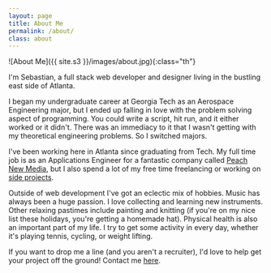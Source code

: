 ```yaml
---
layout: page
title: About Me
permalink: /about/
class: about
---
```


![About Me]({{ site.s3 }}/images/about.jpg){:class="th"}

I'm Sebastian, a full stack web developer and designer living in the bustling east side of Atlanta.

I began my undergraduate career at Georgia Tech as an Aerospace Engineering major, but I ended up falling in love with the problem solving aspect of programming. You could write a script, hit run, and it either worked or it didn't. There was an immediacy to it that I wasn't getting with my theoretical engineering problems. So I switched majors.

I've been working here in Atlanta since graduating from Tech. My full time job is as an Applications Engineer for a fantastic company called [Peach New Media](http://peachnewmedia.com), but I also spend a lot of my free time freelancing or working on [side projects](/projects).

Outside of web development I've got an eclectic mix of hobbies. Music has always been a huge passion. I love collecting and learning new instruments. Other relaxing pastimes include painting and knitting (if you're on my nice list these holidays, you're getting a homemade hat). Physical health is also an important part of my life. I try to get some activity in every day, whether it's playing tennis, cycling, or weight lifting. 

If you want to drop me a line (and you aren't a recruiter), I'd love to help get your project off the ground! Contact me [here](/contact).